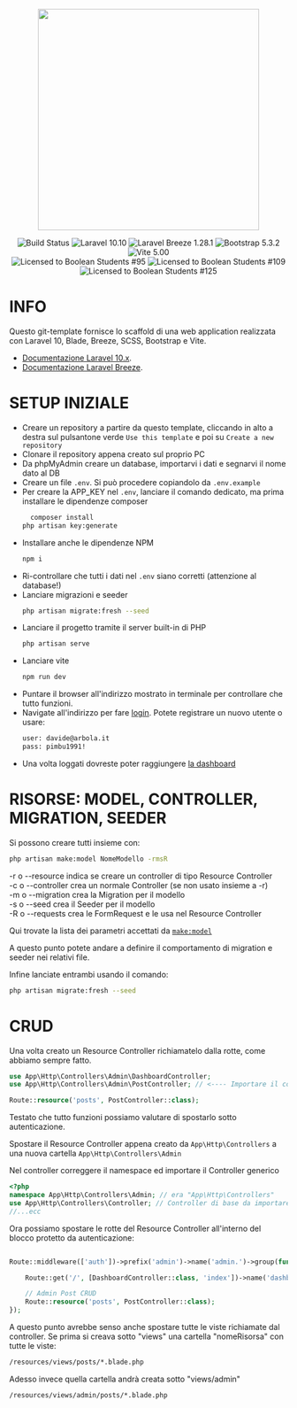 <p align="center"><a href="https://laravel.com" target="_blank"><img src="https://raw.githubusercontent.com/laravel/art/master/logo-lockup/5%20SVG/2%20CMYK/1%20Full%20Color/laravel-logolockup-cmyk-red.svg" width="400"></a></p>

<p align="center">
<img src="https://img.shields.io/badge/template-tested-green" alt="Build Status">
<img src="https://img.shields.io/badge/laravel-10.10-red" alt="Laravel 10.10" />
<img src="https://img.shields.io/badge/laravel_breeze-1.28.1-red" alt="Laravel Breeze 1.28.1" />
<img src="https://img.shields.io/badge/bootstrap-5.3.2-red" alt="Bootstrap 5.3.2" />
<img src="https://img.shields.io/badge/vite-5.00-red" alt="Vite 5.00" />
<br>
<img src="https://img.shields.io/badge/license-boolean_95-blue" alt="Licensed to Boolean Students #95" />
<img src="https://img.shields.io/badge/license-boolean_109-blue" alt="Licensed to Boolean Students #109" />
<img src="https://img.shields.io/badge/license-boolean_125-blue" alt="Licensed to Boolean Students #125" />
</p>

# INFO

Questo git-template fornisce lo scaffold di una web application realizzata con Laravel 10, Blade, Breeze, SCSS, Bootstrap e Vite.

-   [Documentazione Laravel 10.x](https://laravel.com/docs/10.x).
-   [Documentazione Laravel Breeze](https://laravel.com/docs/10.x/starter-kits).

# SETUP INIZIALE

-   Creare un repository a partire da questo template, cliccando in alto a destra sul pulsantone verde `Use this template` e poi su `Create a new repository`
-   Clonare il repository appena creato sul proprio PC
-   Da phpMyAdmin creare un database, importarvi i dati e segnarvi il nome dato al DB
-   Creare un file `.env`. Si può procedere copiandolo da `.env.example`
-   Per creare la APP_KEY nel `.env`, lanciare il comando dedicato, ma prima installare le dipendenze composer
    ```bash
      composer install
    php artisan key:generate
    ```
-   Installare anche le dipendenze NPM
    ```bash
    npm i
    ```
-   Ri-controllare che tutti i dati nel `.env` siano corretti (attenzione al database!)
-   Lanciare migrazioni e seeder
    ```bash
    php artisan migrate:fresh --seed
    ```
-   Lanciare il progetto tramite il server built-in di PHP
    ```bash
    php artisan serve
    ```
-   Lanciare vite
    ```bash
    npm run dev
    ```
-   Puntare il browser all'indirizzo mostrato in terminale per controllare che tutto funzioni.
-   Navigate all'indirizzo per fare [login](http://localhost:8000/admin). Potete registrare un nuovo utente o usare:
    ```bash
    user: davide@arbola.it
    pass: pimbu1991!
    ```
-   Una volta loggati dovreste poter raggiungere [la dashboard](http://localhost:8000/admin)

# RISORSE: MODEL, CONTROLLER, MIGRATION, SEEDER

Si possono creare tutti insieme con:

```bash
php artisan make:model NomeModello -rmsR
```

-r o --resource indica se creare un controller di tipo Resource Controller
<br>
-c o --controller crea un normale Controller (se non usato insieme a -r)
<br>
-m o --migration crea la Migration per il modello
<br>
-s o --seed crea il Seeder per il modello
<br>
-R o --requests crea le FormRequest e le usa nel Resource Controller
<br>

Qui trovate la lista dei parametri accettati da [`make:model`](https://artisan.page/#makemodel)

A questo punto potete andare a definire il comportamento di migration e seeder nei relativi file.

Infine lanciate entrambi usando il comando:

```bash
php artisan migrate:fresh --seed
```

# CRUD

Una volta creato un Resource Controller richiamatelo dalla rotte, come abbiamo sempre fatto.

```php
use App\Http\Controllers\Admin\DashboardController;
use App\Http\Controllers\Admin\PostController; // <---- Importare il controller da usare!!

Route::resource('posts', PostController::class);
```

Testato che tutto funzioni possiamo valutare di spostarlo sotto autenticazione.

Spostare il Resource Controller appena creato da `App\Http\Controllers` a una nuova cartella `App\Http\Controllers\Admin`

Nel controller correggere il namespace ed importare il Controller generico

```php
<?php
namespace App\Http\Controllers\Admin; // era "App\Http\Controllers"
use App\Http\Controllers\Controller; // Controller di base da importare (!)
//...ecc
```

Ora possiamo spostare le rotte del Resource Controller all'interno del blocco protetto da autenticazione:

```php

Route::middleware(['auth'])->prefix('admin')->name('admin.')->group(function () {

	Route::get('/', [DashboardController::class, 'index'])->name('dashboard');

	// Admin Post CRUD
	Route::resource('posts', PostController::class);
});
```

A questo punto avrebbe senso anche spostare tutte le viste richiamate dal controller. Se prima si creava sotto "views" una cartella "nomeRisorsa" con tutte le viste:

```bash
/resources/views/posts/*.blade.php
```

Adesso invece quella cartella andrà creata sotto "views/admin"

```bash
/resources/views/admin/posts/*.blade.php
```
